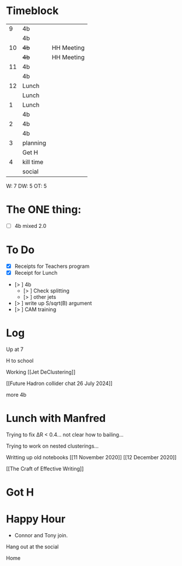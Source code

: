 # Timeblock

|     |           |            |
| --- | --------- | ---------- |
| 9   | 4b        |            |
|     | 4b        |            |
| 10  | ~~4b~~    | HH Meeting |
|     | ~~4b~~    | HH Meeting |
| 11  | 4b        |            |
|     | 4b        |            |
| 12  | Lunch     |            |
|     | Lunch     |            |
| 1   | Lunch     |            |
|     | 4b        |            |
| 2   | 4b        |            |
|     | 4b        |            |
| 3   | planning  |            |
|     | Get H     |            |
| 4   | kill time |            |
|     | social    |            |

W: 7 
DW: 5
OT:  5


# The ONE thing: 
- [ ] 4b mixed 2.0


# To Do
- [x] Receipts for Teachers program
- [x] Receipt for Lunch
- [> ]  4b
	 - [> ] Check splitting
	 - [> ] other jets
- [> ] write up S/sqrt(B) argument
- [> ] CAM training

# Log

Up at 7

H to school 

Working [[Jet DeClustering]]

[[Future Hadron collider chat 26 July 2024]]

more 4b

# Lunch with Manfred

Trying to fix ΔR < 0.4... not clear how to bailing...

Trying to work on nested clusterings...

Writting up old notebooks
[[11 November 2020]]
[[12 December 2020]]

[[The Craft of Effective Writing]]

# Got H 

# Happy Hour
* Connor and Tony join.

Hang out at the social 

Home




